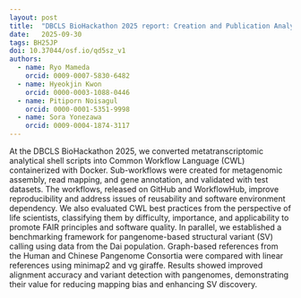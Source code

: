 ```yaml
---
layout: post
title:  "DBCLS BioHackathon 2025 report: Creation and Publication Analytical Workflow of Creators' Interests"
date:   2025-09-30
tags: BH25JP
doi: 10.37044/osf.io/qd5sz_v1
authors:
  - name: Ryo Mameda
    orcid: 0009-0007-5830-6482
  - name: Hyeokjin Kwon
    orcid: 0000-0003-1088-0446
  - name: Pitiporn Noisagul
    orcid: 0000-0001-5351-9998
  - name: Sora Yonezawa
    orcid: 0009-0004-1874-3117
---
```


At the DBCLS BioHackathon 2025, we converted metatranscriptomic analytical shell scripts into Common Workflow Language (CWL) containerized
with Docker. Sub-workflows were created for metagenomic assembly, read mapping, and gene annotation, and validated with test datasets. The
workflows, released on GitHub and WorkflowHub, improve reproducibility and address issues of reusability and software environment dependency.
We also evaluated CWL best practices from the perspective of life scientists, classifying them by difficulty, importance, and applicability
to promote FAIR principles and software quality. In parallel, we established a benchmarking framework for pangenome-based structural variant
(SV) calling using data from the Dai population. Graph-based references from the Human and Chinese Pangenome Consortia were compared with
linear references using minimap2 and vg giraffe. Results showed improved alignment accuracy and variant detection with pangenomes,
demonstrating their value for reducing mapping bias and enhancing SV discovery.

